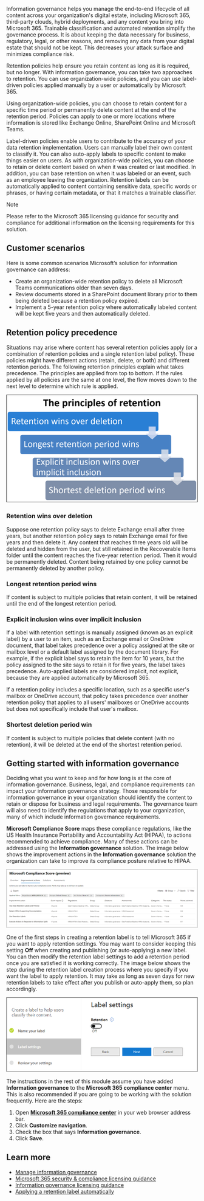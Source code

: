 
Information governance helps you manage the end-to-end lifecycle of all content across your organization's digital estate, including Microsoft 365, third-party clouds, hybrid deployments, and any content you bring into Microsoft 365. Trainable classification and automated retention simplify the governance process.   It is about keeping the data necessary for business, regulatory, legal, or other reasons, and removing any data from your digital estate that should not be kept. This decreases your attack surface and minimizes compliance risk.

Retention policies help ensure you retain content as long as it is required, but no longer. With information governance, you can take two approaches to retention. You can use organization-wide policies, and you can use label-driven policies applied manually by a user or automatically by Microsoft 365.

Using organization-wide policies, you can choose to retain content for a specific time period or permanently delete content at the end of the retention period. Policies can apply to one or more locations where information is stored like Exchange Online, SharePoint Online and Microsoft Teams.

Label-driven policies enable users to contribute to the accuracy of your data retention implementation. Users can manually label their own content to classify it. You can also auto-apply labels to specific content to make things easier on users. As with organization-wide policies, you can choose to retain or delete content based on when it was created or last modified. In addition, you can base retention on when it was labeled or an event, such as an employee leaving the organization. Retention labels can be automatically applied to content containing sensitive data, specific words or phrases, or having certain metadata, or that it matches a trainable classifier.

> [!NOTE]
> Please refer to the Microsoft 365 licensing guidance for security and compliance for additional information on the licensing requirements for this solution.

## Customer scenarios

Here is some common scenarios Microsoft’s solution for information governance can address:

- Create an organization-wide retention policy to delete all Microsoft Teams communications older than seven days.
- Review documents stored in a SharePoint document library prior to them being deleted because a retention policy expired.
- Implement a 5-year retention policy where automatically labeled content will be kept five years and then automatically deleted.

## Retention policy precedence

Situations may arise where content has several retention policies apply (or a combination of retention policies and a single retention label policy). These policies might have different actions (retain, delete, or both) and different retention periods. The following retention principles explain what takes precedence. The principles are applied from top to bottom. If the rules applied by all policies are the same at one level, the flow moves down to the next level to determine which rule is applied.

![Principles of retention](../media/principles-of-retention.png)

### Retention wins over deletion

Suppose one retention policy says to delete Exchange email after three years, but another retention policy says to retain Exchange email for five years and then delete it. Any content that reaches three years old will be deleted and hidden from the user, but still retained in the Recoverable Items folder until the content reaches the five-year retention period. Then it would be permanently deleted. Content being retained by one policy cannot be permanently deleted by another policy.

### Longest retention period wins

If content is subject to multiple policies that retain content, it will be retained until the end of the longest retention period.

### Explicit inclusion wins over implicit inclusion

If a label with retention settings is manually assigned (known as an explicit label) by a user to an item, such as an Exchange email or OneDrive document, that label takes precedence over a policy assigned at the site or mailbox level or a default label assigned by the document library. For example, if the explicit label says to retain the item for 10 years, but the policy assigned to the site says to retain it for five years, the label takes precedence. Auto-applied labels are considered implicit, not explicit, because they are applied automatically by Microsoft 365.

If a retention policy includes a specific location, such as a specific user's mailbox or OneDrive account, that policy takes precedence over another retention policy that applies to all users' mailboxes or OneDrive accounts but does not specifically include that user's mailbox.

### Shortest deletion period win

If content is subject to multiple policies that delete content (with no retention), it will be deleted at the end of the shortest retention period.

## Getting started with information governance

 Deciding what you want to keep and for how long is at the core of information governance. Business, legal, and compliance requirements can impact your information governance strategy. Those responsible for information governance in your organization should identify the content to retain or dispose for business and legal requirements. The governance team will also need to identify the regulations that apply to your organization, many of which include information governance requirements.

**Microsoft Compliance Score** maps these compliance regulations, like the US Health Insurance Portability and Accountability Act (HIPAA), to actions recommended to achieve compliance. Many of these actions can be addressed using the **Information governance** solution. The image below shows the improvement actions in the **Information governance** solution the organization can take to improve its compliance posture relative to HIPAA.
  
![Microsoft compliance score](../media/compliance-score.png)

One of the first steps in creating a retention label is to tell Microsoft 365 if you want to apply retention settings. You may want to consider keeping this setting **Off** when creating and publishing (or auto-applying) a new label. You can then modify the retention label settings to add a retention period once you are satisfied it is working correctly. The image below shows the step during the retention label creation process where you specify if you want the label to apply retention. It may take as long as seven days for new retention labels to take effect after you publish or auto-apply them, so plan accordingly.

![Retention label settings](../media/label-settings.png)

The instructions in the rest of this module assume you have added **Information governance** to the **Microsoft 365 compliance center** menu. This is also recommended if you are going to be working with the solution frequently. Here are the steps:

1. Open [**Microsoft 365 compliance center**](https://compliance.microsoft.com?azure-portal=true) in your web browser address bar.
1. Click **Customize navigation**.
1. Check the box that says **Information governance**.
1. Click **Save**.

## Learn more

- [Manage information governance](/microsoft-365/compliance/manage-information-governance?azure-portal=true)
- [Microsoft 365 security & compliance licensing guidance](/office365/servicedescriptions/microsoft-365-service-descriptions/microsoft-365-tenantlevel-services-licensing-guidance/microsoft-365-security-compliance-licensing-guidance?azure-portal=true)
- [Information governance licensing guidance](/office365/servicedescriptions/microsoft-365-service-descriptions/microsoft-365-tenantlevel-services-licensing-guidance/microsoft-365-security-compliance-licensing-guidance%23information-governance?azure-portal=true)
- [Applying a retention label automatically](/microsoft-365/compliance/labels?applying-a-retention-label-automatically-based-on-conditions?azure-portal=true)

